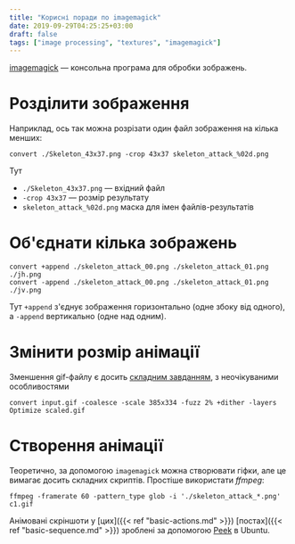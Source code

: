 ```yaml
---
title: "Корисні поради по imagemagick"
date: 2019-09-29T04:25:25+03:00
draft: false
tags: ["image processing", "textures", "imagemagick"]
---
```


[imagemagick](https://imagemagick.org/index.php) — консольна програма для обробки зображень.

<!--more-->

# Розділити зображення

Наприклад, ось так можна розрізати один файл зображення на кілька менших:
```
convert ./Skeleton_43x37.png -crop 43x37 skeleton_attack_%02d.png
```
Тут
* `./Skeleton_43x37.png` — вхідний файл
* `-crop 43x37` — розмір результату
* `skeleton_attack_%02d.png` маска для імен файлів-результатів

# Об'єднати кілька зображень

```
convert +append ./skeleton_attack_00.png ./skeleton_attack_01.png ./jh.png
convert -append ./skeleton_attack_00.png ./skeleton_attack_01.png ./jv.png
```
Тут `+append` з'єднує зображення горизонтально (одне збоку від одного), а `-append` вертикально (одне над одним).

# Змінити розмір анімації

Зменшення gif-файлу є досить [складним завданням](https://www.imagemagick.org/discourse-server/viewtopic.php?t=29205), з неочікуваними особливостями

```
convert input.gif -coalesce -scale 385x334 -fuzz 2% +dither -layers Optimize scaled.gif
```

# Створення анімації

Теоретично, за допомогою `imagemagick` можна створювати гіфки, але це вимагає досить складних скриптів. Простіше використати _ffmpeg_:
```
ffmpeg -framerate 60 -pattern_type glob -i './skeleton_attack_*.png' c1.gif
```

Анімовані скріншоти у [цих]({{< ref "basic-actions.md" >}}) [постах]({{< ref "basic-sequence.md" >}}) зроблені за допомогою [Peek](https://github.com/phw/peek) в Ubuntu.
